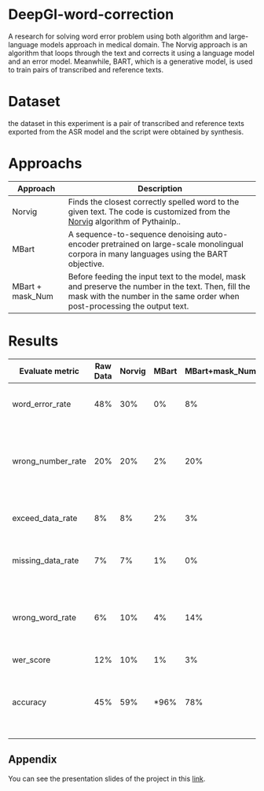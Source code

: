 
# DeepGI-word-correction
A research for solving word error problem using both algorithm and large-language models approach in medical domain. The Norvig approach is an algorithm that loops through the text and corrects it using a language model and an error model. Meanwhile, BART, which is a generative model, is used to train pairs of transcribed and reference texts.

# Dataset
the dataset in this experiment is a pair of transcribed and reference texts exported from the ASR model and the script were obtained by synthesis.

# Approachs

| Approach | Description |
| --- | --- |
| Norvig | Finds the closest correctly spelled word to the given text. The code is customized from the [Norvig](https://pythainlp.github.io/dev-docs/_modules/pythainlp/spell/pn.html#NorvigSpellChecker) algorithm of Pythainlp.. |
| MBart | A sequence-to-sequence denoising auto-encoder pretrained on large-scale monolingual corpora in many languages using the BART objective.|
| MBart + mask_Num | Before feeding the input text to the model, mask and preserve the number in the text. Then, fill the mask with the number in the same order when post-processing the output text.|


# Results

|Evaluate metric|Raw Data|Norvig|MBart|MBart+mask_Num|Description|
| --- | --- | --- | --- | --- | --- |
|word_error_rate|48%|30%|0%|8%|The word is not in "Custom dict"|
|wrong_number_rate|20%|20%|2%|20%|The transcript numbers don't match the reference numbers.|
|exceed_data_rate|8%|8%|2%|3%|The length of the trans text  >  the ref's length.|
|missing_data_rate|7%|7%|1%|0%|The length of the trans text  <  the ref's length.|
|wrong_word_rate|6%|10%|4%|14%|The corrected words in the trans text are not existed in the ref text.
|wer_score|12%|10%|1%|3%|WER score
|accuracy|45%|59%|*96%|78%|Exact match ( the reference text === the transcript text)


## Appendix

You can see the presentation slides of the project in this [link](https://www.canva.com/design/DAFedhLsi2M/wcRKCwuB5pw6zm2v8ePrqg/edit?utm_content=DAFedhLsi2M&utm_campaign=designshare&utm_medium=link2&utm_source=sharebutton).

